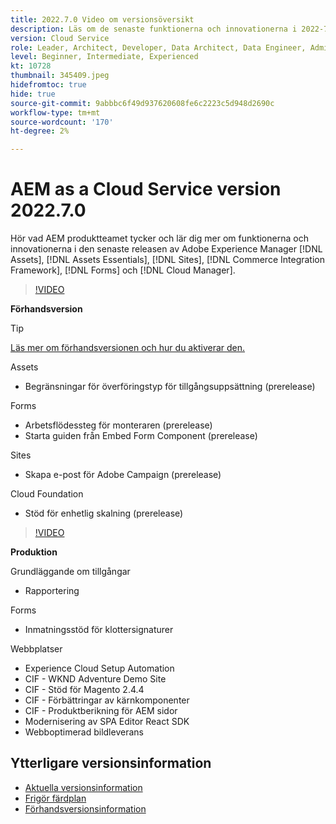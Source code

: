 ```yaml
---
title: 2022.7.0 Video om versionsöversikt
description: Läs om de senaste funktionerna och innovationerna i 2022-7-0-utgåvan av Adobe Experience Manager [!DNL Assets Essentials], [!DNL Sites], [!DNL Screens], [!DNL Forms] och [!DNL Cloud Foundation].
version: Cloud Service
role: Leader, Architect, Developer, Data Architect, Data Engineer, Admin, User
level: Beginner, Intermediate, Experienced
kt: 10728
thumbnail: 345409.jpeg
hidefromtoc: true
hide: true
source-git-commit: 9abbbc6f49d937620608fe6c2223c5d948d2690c
workflow-type: tm+mt
source-wordcount: '170'
ht-degree: 2%

---
```


# AEM as a Cloud Service version 2022.7.0

Hör vad AEM produktteamet tycker och lär dig mer om funktionerna och innovationerna i den senaste releasen av Adobe Experience Manager [!DNL Assets], [!DNL Assets Essentials], [!DNL Sites], [!DNL Commerce Integration Framework], [!DNL Forms] och [!DNL Cloud Manager].

>[!VIDEO](https://video.tv.adobe.com/v/345409/?quality=12&learn=on)

**Förhandsversion**

>[!TIP]
>
>[Läs mer om förhandsversionen och hur du aktiverar den.](https://experienceleague.adobe.com/docs/experience-manager-cloud-service/content/release-notes/prerelease.html)

Assets

* Begränsningar för överföringstyp för tillgångsuppsättning (prerelease)

Forms

* Arbetsflödessteg för monteraren (prerelease)
* Starta guiden från Embed Form Component (prerelease)

Sites

* Skapa e-post för Adobe Campaign (prerelease)

Cloud Foundation

* Stöd för enhetlig skalning (prerelease)

>[!VIDEO](https://video.tv.adobe.com/v/345409/?quality=12&learn=on)

**Produktion**

Grundläggande om tillgångar

* Rapportering

Forms

* Inmatningsstöd för klottersignaturer

Webbplatser

* Experience Cloud Setup Automation
* CIF - WKND Adventure Demo Site
* CIF - Stöd för Magento 2.4.4
* CIF - Förbättringar av kärnkomponenter
* CIF - Produktberikning för AEM sidor
* Modernisering av SPA Editor React SDK
* Webboptimerad bildleverans

<!--- Have questions about the release?  Discuss the release in [Experience League Communities](https://adobe.ly/3NDPR8Y). --->

## Ytterligare versionsinformation

* [Aktuella versionsinformation](https://experienceleague.adobe.com/docs/experience-manager-cloud-service/content/release-notes/home.html)
* [Frigör färdplan](https://experienceleague.adobe.com/docs/experience-manager-release-information/aem-release-updates/update-releases-roadmap.html)
* [Förhandsversionsinformation](https://experienceleague.adobe.com/docs/experience-manager-cloud-service/content/release-notes/prerelease.html)
